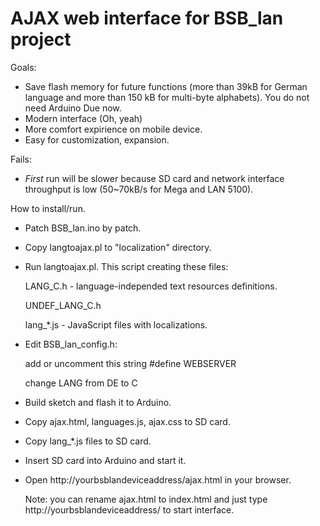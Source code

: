 # AJAX web interface for BSB_lan project

Goals:
- Save flash memory for future functions (more than 39kB for German language and more than 150 kB for multi-byte alphabets). You do not need Arduino Due now.
- Modern interface (Oh, yeah)
- More comfort expirience on mobile device.
- Easy for customization, expansion.

Fails:
- *First* run will be slower because SD card and network interface throughput is low (50~70kB/s for Mega and LAN 5100).

How to install/run.
- Patch BSB_lan.ino by patch.
- Copy langtoajax.pl to "localization" directory.
- Run langtoajax.pl. This script creating these files:

   LANG_C.h - language-independed text resources definitions.
   
   UNDEF_LANG_C.h
   
   lang_\*.js - JavaScript files with localizations.
   
- Edit BSB_lan_config.h:

   add or uncomment this string #define WEBSERVER
   
   change LANG from DE to C
   
- Build sketch and flash it to Arduino.
- Copy ajax.html, languages.js, ajax.css to SD card.
- Copy lang_*.js files to SD card.
- Insert SD card into Arduino and start it.
- Open http://yourbsblandeviceaddress/ajax.html in your browser.

   Note: you can rename ajax.html to index.html and just type http://yourbsblandeviceaddress/ to start interface.
   
